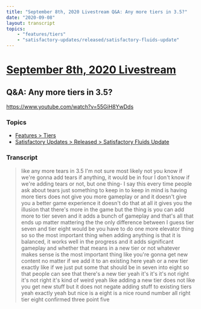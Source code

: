 ```yaml
---
title: "September 8th, 2020 Livestream Q&A: Any more tiers in 3.5?"
date: "2020-09-08"
layout: transcript
topics:
    - "features/tiers"
    - "satisfactory-updates/released/satisfactory-fluids-update"
---
```

# [September 8th, 2020 Livestream](../2020-09-08.md)
## Q&A: Any more tiers in 3.5?
https://www.youtube.com/watch?v=55GiH8YwDds

### Topics
* [Features > Tiers](../topics/features/tiers.md)
* [Satisfactory Updates > Released > Satisfactory Fluids Update](../topics/satisfactory-updates/released/satisfactory-fluids-update.md)

### Transcript

> like any more tears in 3.5 I'm not sure most likely not you know if we're gonna add tears if anything, it would be in four I don't know if we're adding tears or not, but one thing- I say this every time people ask about tears just something to keep in to keep in mind is having more tiers does not give you more gameplay or and it doesn't give you a better game experience it doesn't do that at all it gives you the illusion that there's more in the game but the thing is you can add more to tier seven and it adds a bunch of gameplay and that's all that ends up matter mattering the the only difference between I guess tier seven and tier eight would be you have to do one more elevator thing so so the most important thing when adding anything is that it is balanced, it works well in the progress and it adds significant gameplay and whether that means in a new tier or not whatever makes sense is the most important thing like you're gonna get new content no matter if we add it to an existing here yeah or a new tier exactly like if we just put some that should be in seven into eight so that people can see that there's a new tier yeah it's it's it's not right it's not right it's kind of weird yeah like adding a new tier does not like you get new stuff but it does not negate adding stuff to existing tiers yeah exactly yeah but nice is a eight is a nice round number all right tier eight confirmed three point five
